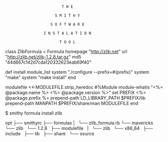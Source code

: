 
                             T H E

                          S M I T H Y

                        S O F T W A R E

                     I N S T A L A T I O N

                            T O O L

class ZlibFormula < Formula
  homepage "http://zlib.net"
  url      "http://zlib.net/zlib-1.2.8.tar.gz"
  md5      "44d667c142d7cda120332623eab69f40"

  def install
    module_list
    system "./configure --prefix=#{prefix}"
    system "make"
    system "make install"
  end

  modulefile <<-MODULEFILE.strip_heredoc
    #%Module
    module-whatis "<%= @package.name %> <%= @package.version %>"
    set PREFIX <%= @package.prefix %>
    prepend-path LD_LIBRARY_PATH $PREFIX/lib
    prepend-path MANPATH         $PREFIX/share/man
  MODULEFILE
end

$ smithy formula install zlib

opt
├── smithyrc
├── formulas
|   └── zlib_formula.rb
└── mavericks
    └── zlib
        └── 1.2.8
            ├── modulefile
            |   └── zlib
            └── x86_64
                ├── include
                ├── lib
                ├── share
                └── source
